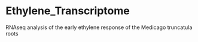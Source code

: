# Ethylene_Transcriptome
RNAseq analysis of the early ethylene response of the Medicago truncatula roots
